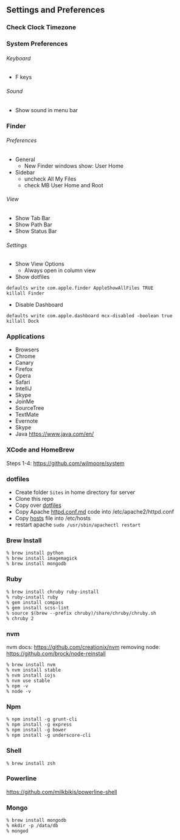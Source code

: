 ## Settings and Preferences

### Check Clock Timezone

### System Preferences

###### Keyboard 
- F keys

###### Sound
- Show sound in menu bar

### Finder

###### Preferences
- General
  + New Finder windows show: User Home
- Sidebar
  + uncheck All My Files
  + check MB User Home and Root

###### View
- Show Tab Bar
- Show Path Bar
- Show Status Bar

###### Settings
- Show View Options
  + Always open in column view
- Show dotfiles
```
defaults write com.apple.finder AppleShowAllFiles TRUE
killall Finder
```
- Disable Dashboard
```
defaults write com.apple.dashboard mcx-disabled -boolean true
killall Dock
```

### Applications
- Browsers
- Chrome
- Canary
- Firefox
- Opera
- Safari
- IntelliJ
- Skype
- JoinMe
- SourceTree
- TextMate
- Evernote
- Skype
- Java https://www.java.com/en/


### XCode and HomeBrew
Steps 1-4: https://github.com/wilmoore/system

### dotfiles
- Create folder `Sites` in home directory for server
- Clone this repo
- Copy over [dotfiles](https://github.com/rcline/development-environment/tree/master/dotfiles)
- Copy Apache [httpd.conf.md](https://github.com/rcline/development-environment/blob/master/apache/httpd.conf.md) code into /etc/apache2/httpd.conf
- Copy [hosts](https://github.com/rcline/development-environment/blob/master/apache/hosts) file into /etc/hosts
- restart apache `sudo /usr/sbin/apachectl restart`

### Brew Install
```
% brew install python
% brew install imagemagick
% brew install mongodb
```

### Ruby
```
% brew install chruby ruby-install
% ruby-install ruby
% gem install compass
% gem install scss-lint
% source $(brew --prefix chruby)/share/chruby/chruby.sh
% chruby 2
```

### nvm
nvm docs: https://github.com/creationix/nvm
removing node: https://github.com/brock/node-reinstall
```
% brew install nvm
% nvm install stable
% nvm install iojs
% nvm use stable
% npm -v
% node -v
```

### Npm
```
% npm install -g grunt-cli
% npm install -g express
% npm install -g bower
% npm install -g underscore-cli
```

### Shell
```
% brew install zsh
```

### Powerline
https://github.com/milkbikis/powerline-shell

### Mongo
```
% brew install mongodb
% mkdir -p /data/db
% mongod
```

